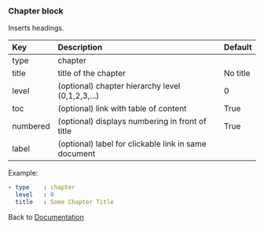

### <a name="manual"></a> Chapter block

Inserts headings.

| Key       |      Description      | Default    |
|:----------|:--------------------- |:-----------|
| type      |  chapter              |
| title     |  title of the chapter | No title |
| level     |  (optional) chapter hierarchy level (0,1,2,3,...) | 0 |
| toc       |  (optional) link with table of content | True |
| numbered  |  (optional) displays numbering in front of title | True |
| label     |  (optional) label for clickable link in same document |  |

Example:
```YAML
- type    : chapter
  level   : 0
  title   : Some Chapter Title
```

Back to [Documentation](../../../README.md#block_basic)

